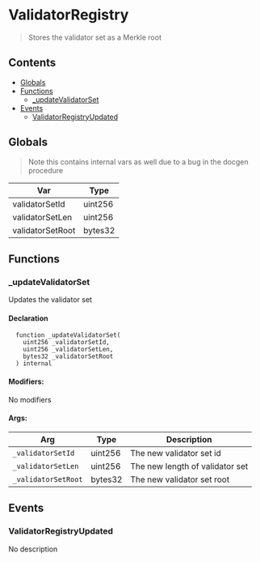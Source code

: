 # ValidatorRegistry



> Stores the validator set as a Merkle root

## Contents
<!-- START doctoc generated TOC please keep comment here to allow auto update -->
<!-- DON'T EDIT THIS SECTION, INSTEAD RE-RUN doctoc TO UPDATE -->

- [Globals](#globals)
- [Functions](#functions)
  - [_updateValidatorSet](#_updatevalidatorset)
- [Events](#events)
  - [ValidatorRegistryUpdated](#validatorregistryupdated)

<!-- END doctoc generated TOC please keep comment here to allow auto update -->

## Globals

> Note this contains internal vars as well due to a bug in the docgen procedure

| Var | Type |
| --- | --- |
| validatorSetId | uint256 |
| validatorSetLen | uint256 |
| validatorSetRoot | bytes32 |



## Functions

### _updateValidatorSet
Updates the validator set



#### Declaration
```solidity
  function _updateValidatorSet(
    uint256 _validatorSetId,
    uint256 _validatorSetLen,
    bytes32 _validatorSetRoot
  ) internal
```

#### Modifiers:
No modifiers

#### Args:
| Arg | Type | Description |
| --- | --- | --- |
|`_validatorSetId` | uint256 | The new validator set id
|`_validatorSetLen` | uint256 | The new length of validator set
|`_validatorSetRoot` | bytes32 | The new validator set root



## Events

### ValidatorRegistryUpdated
No description

  


